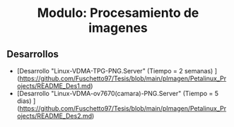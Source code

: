 <h1 align="center"> Modulo: Procesamiento de imagenes </h1> 

## Desarrollos

* [Desarrollo "Linux-VDMA-TPG-PNG.Server" (Tiempo = 2 semanas) ] (https://github.com/Fuschetto97/Tesis/blob/main/pImagen/Petalinux_Projects/README_Des1.md)
* [Desarrollo "Linux-VDMA-ov7670(camara)-PNG.Server" (Tiempo = 5 dias) ] (https://github.com/Fuschetto97/Tesis/blob/main/pImagen/Petalinux_Projects/README_Des2.md)

















